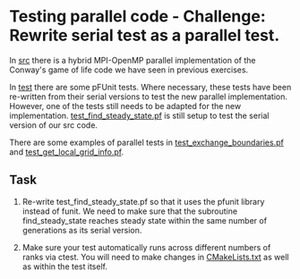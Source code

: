 # Testing parallel code - Challenge: Rewrite serial test as a parallel test.

In [src](./src) there is a hybrid MPI-OpenMP parallel implementation of the
Conway's game of life code we have seen in previous exercises. 

In [test](./test) there are some pFUnit tests. Where necessary, these tests have
been re-written from their serial versions to test the new parallel implementation.
However, one of the tests still needs to be adapted for the new implementation.
[test_find_steady_state.pf](./test/test_find_steady_state.pf) is still setup to 
test the serial version of our src code.

There are some examples of parallel tests in
[test_exchange_boundaries.pf](./test/test_exchange_boundaries.pf) and
[test_get_local_grid_info.pf](./test/test_get_local_grid_info.pf).

## Task

1. Re-write test_find_steady_state.pf so that it uses the pfunit library instead
   of funit. We need to make sure that the subroutine find_steady_state reaches
   steady state within the same number of generations as its serial version.

2. Make sure your test automatically runs across different numbers of ranks via ctest.
   You will need to make changes in [CMakeLists.txt](./CMakeLists.txt) as well as within the test itself.
